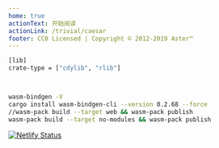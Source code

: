 ```yaml
---
home: true
actionText: 开始阅读
actionLink: /trivial/caesar
footer: CC0 Licensed | Copyright © 2012-2019 Aster™
---
```



```bash
[lib]
crate-type = ["cdylib", "rlib"]



wasm-bindgen -V
cargo install wasm-bindgen-cli --version 0.2.68 --force
//wasm-pack build --target web && wasm-pack publish
wasm-pack build --target no-modules && wasm-pack publish
```


[![Netlify Status](https://api.netlify.com/api/v1/badges/2a90a2d1-6fe1-4298-8248-2f4f22f23837/deploy-status)](https://app.netlify.com/sites/crypto-moe/deploys)
